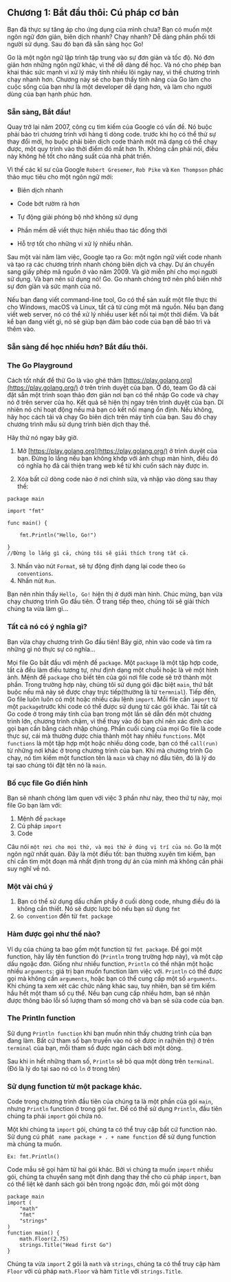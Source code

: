 ## Chương 1: Bắt đầu thôi: Cú pháp cơ bản

Bạn đã thực sự tăng áp cho ứng dụng của mình chưa? Bạn có muốn một ngôn ngữ đơn giản, biên dịch nhanh? Chạy nhanh? Dễ dàng phân phối tới người sử dụng. Sau đó bạn đã sẵn sàng học Go!

Go là một ngôn ngữ lập trình tập trung vào sự đơn giản và tốc độ. Nó đơn giản hơn những ngôn ngữ khác, vì thế dễ dàng để học. Và nó cho phép bạn khai thác sức mạnh vi xử lý máy tính nhiều lõi ngày nay, vì thế chương trình chạy nhanh hơn. Chương này sẽ cho bạn thấy tính năng của Go làm cho cuộc sống của bạn như là một developer dễ dạng hơn, và làm cho người dùng của bạn hạnh phúc hơn.

### Sẵn sàng, Bắt đầu!

Quay trở lại năm 2007, công cụ tìm kiếm của Google có vấn đề. Nó buộc phải bảo trì chương trình với hàng tỉ dòng code. trước khi họ có thể thử sự thay đổi mới, họ buộc phải biên dịch code thành một mã dạng có thể chạy được, một quy trình vào thời điểm đó mất hơn 1h. Không cần phải nói, điều này không hề tốt cho năng suất của nhà phát triển.

Vì thế các kĩ sư của Google `Robert Gresemer`, `Rob Pike` và `Ken Thompson` phác thảo mục tiêu cho một ngôn ngữ mới:

- Biên dịch nhanh

- Code bớt rườm rà hơn

- Tự động giải phóng bộ nhớ không sử dụng

- Phần mềm dễ viết thực hiện nhiều thao tác đồng thời

- Hỗ trợ tốt cho những vi xử lý nhiều nhân.

Sau một vài năm làm việc, Google tạo ra Go: một ngôn ngữ viết code nhanh và tạo ra các chương trình nhanh chóng biên dịch và chạy. Dự án chuyển sang giấy phép mã nguồn ở vào năm 2009. Và giờ miễn phí cho mọi người sử dụng. Và bạn nên sử dụng nó! Go. Go nhanh chóng trở nên phổ biến nhờ sự đơn giản và sức mạnh của nó.

Nếu bạn đang viết command-line tool, Go có thể sản xuất một file thực thi cho Windows, macOS và Linux, tất cả từ cùng một mã nguồn. Nếu bạn đang viết web server, nó có thể xử lý nhiều user kết nối tại một thời điểm. Và bất kể bạn đang viết gì, nó sẽ giúp bạn đảm bảo code của bạn dễ bảo trì và thêm vào.

### Sẵn sàng để học nhiều hơn? Bắt đầu thôi.

### The Go Playground

Cách tốt nhất để thử Go là vào ghé thăm [https://play.golang.org](https://play.golang.org/) ở trên trình duyệt của bạn. Ở đó, team Go đã cài đặt sẵn một trình soạn thảo đơn giản nơi bạn có thể nhập Go code và chạy nó ở trên server của họ. Kết quả sẽ hiện thị ngay trên trình duyệt của bạn. Dĩ nhiên nó chỉ hoạt động nếu mà bạn có kết nối mạng ổn định. Nếu không, hãy học cách tải và chạy Go biên dịch trên máy tính của bạn. Sau đó chạy chương trình mẫu sử dụng trình biên dịch thay thế.

Hãy thử nó ngay bây giờ.

1. Mở [https://play.golang.org](https://play.golang.org/) ở trình duyệt của bạn. Đừng lo lắng nếu bạn không khớp với ảnh chụp màn hình, điều đó có nghĩa họ đã cải thiện trang web kể từ khi cuốn sách này được in.

2. Xóa bất cứ dòng code nào ở nơi chỉnh sửa, và nhập vào dòng sau thay thế:

```
package main

import "fmt"

func main() {

    fmt.Println("Hello, Go!")

}
//Đừng lo lắng gì cả, chúng tôi sẽ giải thích trong tất cả.
```

3. Nhấn vào nút `Format`, sẽ tự động định dạng lại code theo `Go conventions`.
4. Nhấn nút `Run`.

Bạn nên nhìn thấy `Hello, Go!` hiện thị ở dưới màn hình. Chúc mừng, bạn vừa chạy chương trình Go đầu tiên.
Ở trang tiếp theo, chúng tôi sẽ giải thích chúng ta vừa làm gì...

### Tất cả nó có ý nghĩa gì?
Bạn vừa chạy chương trình Go đầu tiên! Bây giờ, nhìn vào code và tìm ra những gì nó thực sự có nghĩa...

Mọi file Go bắt đầu với mệnh đề `package`. Một `package` là một tập hợp code, tất cả đều làm điều tương tự, như định dạng một chuỗi hoặc là vẽ một hình ảnh. Mệnh đề `package` cho biết tên của gói nơi file code sẽ trở thành một phần. Trong trường hợp này, chúng tôi sử dụng gói đặc biệt `main`, thứ bắt buộc nếu mã này sẽ được chạy trực tiếp(thường là từ `termnial`).
Tiếp đến, Go file luôn luôn có một hoặc nhiều câu lệnh `import`. Mỗi file cần `import` từ một `package`trước khi code có thể được sử dụng từ các gói khác. Tải tất cả Go code ở trong máy tính của bạn trong một lần sẽ dẫn đến một chương trình lớn, chương trình chậm, vì thế thay vào đó bạn chỉ nên xác định các gọi bạn cần bằng cách nhập chúng.
Phần cuối cùng của mọi Go file là code thực sự, cái mà thường được chia thành một hay nhiều `functions`. Một `functions` là một tập hợp một hoặc nhiều dòng code, bạn có thể `call(run)` từ những nơi khác ở trong chương trình của bạn. Khi mà chương trình Go chạy, nó tìm kiếm một function tên là `main` và chạy nó đầu tiên, đó là lý do tại sao chúng tôi đặt tên nó là `main`.


### Bố cục file Go điển hỉnh
Bạn sẽ nhanh chóng làm quen với việc 3 phần như này, theo thứ tự này, mọi file Go bạn làm với:
1. Mệnh đề ``package``
2. Cú pháp ``import``
3. Code

Câu nói ``một nơi cho mọi thứ, và mọi thứ ở đúng vị trí của nó``. Go là một ngôn ngữ nhất quán. Đây là một điều tốt: bạn thường xuyên tìm kiếm,  bạn chỉ cần tìm một đoạn mã nhất định trong dự án của mình mà không cần phải suy nghĩ về nó.

### Một vài chú ý
1. Bạn có thể sử dụng dấu chấm phẩy ở cuối dòng code, nhưng điều đó là không cần thiết.
Nó sẽ được lược bỏ nếu bạn sử dụng ``fmt``
2. ``Go convention`` đến từ ``fmt package``

### Hàm được gọi như thế nào?
Ví dụ của chúng ta bao gồm một function từ ``fmt package``. Để gọi một function, hãy lấy tên function đó (``Println`` trong trường hợp này), và một cặp dấu ngoặc đơn.
Giống như nhiều function, ``Println`` có thể nhận một hoặc nhiều ``arguments``: giá trị bạn muốn function làm việc với.
``Println`` có thể được gọi mà không cần ``arguments``, hoặc bạn có thể cung cấp một số ``arguments``. Khi chúng ta xem xét các chức năng khác sau, tuy nhiên, bạn sẽ tìm kiếm hầu hết một tham số cụ thể. Nếu bạn cung cấp nhiều hơm, bạn sẽ nhận được thông báo lỗi số lượng tham số mong chờ và bạn sẽ sửa code của bạn.

### The Println function
Sử dụng ``Println function`` khi bạn muốn nhìn thấy chương trình của bạn đang làm. Bất cứ tham số bạn truyền vào nó sẽ được in ra(hiện thị) ở trên ``terminal`` của bạn, mỗi tham số được ngăn cách bởi một dòng.

Sau khi in hết những tham số, ``Println`` sẽ bỏ qua một dòng trên ``terminal``. (Đó là lý do tại sao nó có ``ln`` ở trong tên)

### Sử dụng function từ một package khác.
Code trong chương trình đầu tiên của chúng ta là một phần của gói ``main``, nhưng ``Println`` function ở trong gói ``fmt``. Để có thể sử dụng ``Println``, đầu tiên chúng ta phải ``import`` gói chứa nó.

Một khi chúng ta ``import`` gói, chúng ta có thể truy cập bất cứ function nào. Sử dụng cú phát `` name package + . + name function`` để sử dụng function mà chúng ta muốn.
```
Ex: fmt.Println()
```
Code mẫu sẽ gọi hàm từ hai gói khác. Bởi vì chúng ta muốn ``import`` nhiều gói, chúng ta chuyển sang một định dạng thay thế cho cú pháp ``import``, bạn có thể liệt kê danh sách gói bên trong ngoặc đơn, mỗi gói một dòng
```
package main
import (
    "math"
    "fmt"
    "strings"
)
function main() {
    math.Floor(2.75)
    strings.Title("Head first Go")
}
```
Chúng ta vừa ``import`` 2 gói là ``math`` và ``strings``, chúng ta có thể truy cập hàm ``Floor`` với cú pháp ``math.Floor`` và hàm ``Title`` với ``strings.Title``.